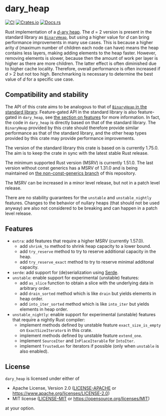 # dary_heap

[![CI](https://github.com/hanmertens/dary_heap/workflows/CI/badge.svg)](https://github.com/hanmertens/dary_heap/actions?query=workflow%3ACI+branch%3Amaster)
[![Crates.io](https://img.shields.io/crates/v/dary_heap.svg)](https://crates.io/crates/dary_heap)
[![Docs.rs](https://docs.rs/dary_heap/badge.svg)](https://docs.rs/dary_heap)

Rust implementation of a [*d*-ary heap][wiki]. The *d* = 2 version is present in
the standard library as [`BinaryHeap`][std-binaryheap], but using a higher value
for *d* can bring performance improvements in many use cases. This is because a
higher arity *d* (maximum number of children each node can have) means the heap
contains less layers, making adding elements to the heap faster. However,
removing elements is slower, because then the amount of work per layer is higher
as there are more children. The latter effect is often diminished due to higher
cache locality. Therefore, overall performance is often increased if *d* > 2 but
not too high. Benchmarking is necessary to determine the best value of *d* for a
specific use case.

## Compatibility and stability

The API of this crate aims to be analogous to that of [`BinaryHeap` in the
standard library][std-binaryheap]. Feature-gated API in the standard library is
also feature-gated in `dary_heap`, see [the section on features](#features) for
more information. In fact, the code in `dary_heap` is directly based on that of
the standard library. The `BinaryHeap` provided by this crate should therefore
provide similar performance as that of the standard library, and the other heap
types provided by this crate may provide performance improvements.

The version of the standard library this crate is based on is currently 1.75.0.
The aim is to keep the crate in sync with the latest stable Rust release.

The minimum supported Rust version (MSRV) is currently 1.51.0. The last version
without const generics has a MSRV of 1.31.0 and is being maintained on [the
non-const-generics branch][non-const-generics] of this repository.

The MSRV can be increased in a minor level release, but not in a patch level
release.

There are no stability guarantees for the `unstable` and `unstable_nightly`
features. Changes to the behavior of nullary heaps (that should not be used
anyway) are also not considered to be breaking and can happen in a patch level
release.

## Features

- `extra`: add features that require a higher MSRV (currently 1.57.0).
  - add `shrink_to` method to shrink heap capacity to a lower bound.
  - add `try_reserve` method to try to reserve additional capacity in the heap.
  - add `try_reserve_exact` method to try to reserve minimal additonal capacity.
- `serde`: add support for (de)serialization using [Serde][serde].
- `unstable`: enable support for experimental (unstable) features:
  - add `as_slice` function to obtain a slice with the underlying data in
    arbitrary order.
  - add `drain_sorted` method which is like `drain` but yields elements in heap
    order.
  - add `into_iter_sorted` method which is like `into_iter` but yields elements
    in heap order.
- `unstable_nightly`: enable support for experimental (unstable) features that
  require a nightly Rust compiler:
  - implement methods defined by unstable feature `exact_size_is_empty` on
    `ExactSizeIterator`s in this crate.
  - implement methods defined by unstable feature `extend_one`.
  - implement `SourceIter` and `InPlaceIterable` for `IntoIter`.
  - implement `TrustedLen` for iterators if possible (only when `unstable` is
    also enabled).

## License

`dary_heap` is licensed under either of

 * Apache License, Version 2.0 ([LICENSE-APACHE](LICENSE-APACHE) or
   https://www.apache.org/licenses/LICENSE-2.0)
 * MIT license ([LICENSE-MIT](LICENSE-MIT) or
   https://opensource.org/licenses/MIT)

at your option.

[wiki]: https://en.wikipedia.org/wiki/D-ary_heap
[std-binaryheap]: https://doc.rust-lang.org/std/collections/struct.BinaryHeap.html
[non-const-generics]: https://github.com/hanmertens/dary_heap/tree/non-const-generics
[serde]: https://serde.rs
